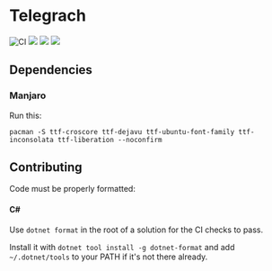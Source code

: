 # Telegrach
![CI](https://github.com/LokiVKlokeNaAndoke/Telegrach/workflows/CI/badge.svg?branch=master)
[![](https://tokei.rs/b1/github/LokiVKlokeNaAndoke/Telegrach?category=lines)](https://github.com/XAMPPRocky/tokei)
[![](https://tokei.rs/b1/github/LokiVKlokeNaAndoke/Telegrach?category=code)](https://github.com/XAMPPRocky/tokei)
[![](https://tokei.rs/b1/github/LokiVKlokeNaAndoke/Telegrach?category=comments)](https://github.com/XAMPPRocky/tokei)

## Dependencies
### Manjaro
Run this:

`pacman -S ttf-croscore ttf-dejavu ttf-ubuntu-font-family ttf-inconsolata ttf-liberation --noconfirm`


## Contributing
Code must be properly formatted:
#### C#
Use `dotnet format` in the root of a solution for the CI checks to pass.

Install it with `dotnet tool install -g dotnet-format` and add `~/.dotnet/tools` to your PATH if it's not there already.
